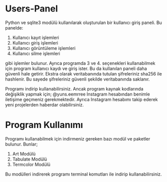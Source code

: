 # Users-Panel

Python ve sqlite3 modülü kullanılarak oluşturulan bir kullanıcı giriş paneli. Bu panelde:

1. Kullanıcı kayıt işlemleri
2. Kullanıcı giriş işlemleri
3. Kullanıcı görüntüleme işlemleri
4. Kullanıcı silme işlemleri

gibi işlemler bulunur. Ayrıca programda 3 ve 4. seçenekleri kullanabilmek için program kullanıcı kaydı ve giriş ister.
Bu da kullanılan paneli daha güvenli hale getirir. Ekstra olarak veritabanında tutulan şifreleriniz sha256 ile hashlenir.
Bu sayede şifreleriniz güvenli şekilde veritabanında saklanır.

Programı indirip kullanabilirsiniz. Ancak program kaynak kodlarında değişiklik yapmak için;
@yuns.eemrree Instagram hesabından benimle iletişime geçmeniz gerekmektedir.
Ayrıca Instagram hesabımı takip ederek yeni projelerden haberdar olabilirsiniz.

# Program Kullanımı

Programı kullanabilmek için indirmeniz gereken bazı modül ve paketler bulunur. Bunlar;

1. Art Modülü
2. Tabulate Modülü
3. Termcolor Modülü

Bu modülleri indirerek programı terminal komutları ile indirip kullanabilirsiniz.
